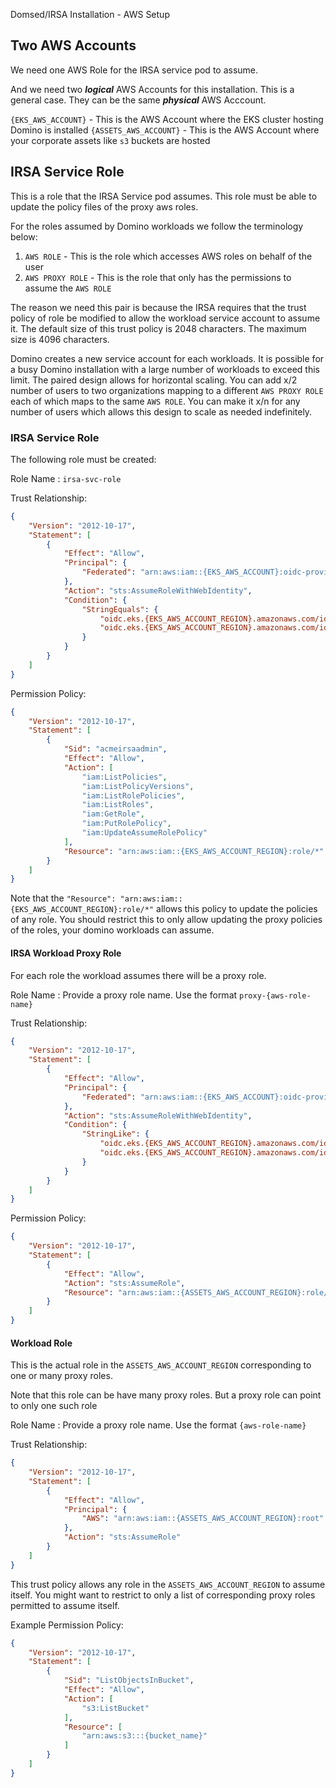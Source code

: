 Domsed/IRSA Installation - AWS Setup

## Two AWS Accounts

We need one AWS Role for the IRSA service pod to assume.

And we need two ***logical*** AWS Accounts for this installation. This is a general case. They can be the 
same ***physical*** AWS Acccount.

`{EKS_AWS_ACCOUNT}` - This is the AWS Account where the EKS cluster hosting Domino is installed
`{ASSETS_AWS_ACCOUNT}` - This is the AWS Account where your corporate assets like `s3` buckets are hosted



## IRSA Service Role

This is a role that the IRSA Service pod assumes. This role must be able to update the policy files of the proxy aws roles.

For the roles assumed by Domino workloads we follow the terminology below:

1. `AWS ROLE` - This is the role which accesses AWS roles on behalf of the user
2. `AWS PROXY ROLE` - This is the role that only has the permissions to assume the `AWS ROLE`

The reason we need this pair is because the IRSA requires that the trust policy of role be 
modified to allow the workload service account to assume it. The default size of this trust policy
is 2048 characters. The maximum size is 4096 characters.

Domino creates a new service account for each workloads. It is possible for a busy Domino
installation with a large number of workloads to exceed this limit. The paired design
allows for horizontal scaling. You can add x/2 number of users to two organizations mapping to a different 
`AWS PROXY ROLE` each of which maps to the same `AWS ROLE`. You can make it x/n for 
any number of users which allows this design to scale as needed indefinitely.


### IRSA Service Role

The following role must be created:

Role Name : `irsa-svc-role`

Trust Relationship:

```json
{
    "Version": "2012-10-17",
    "Statement": [
        {
            "Effect": "Allow",
            "Principal": {
                "Federated": "arn:aws:iam::{EKS_AWS_ACCOUNT}:oidc-provider/oidc.eks.{EKS_AWS_ACCOUNT_REGION}.amazonaws.com/id/{EKS_OIDC_ID}"
            },
            "Action": "sts:AssumeRoleWithWebIdentity",
            "Condition": {
                "StringEquals": {
                    "oidc.eks.{EKS_AWS_ACCOUNT_REGION}.amazonaws.com/id/{EKS_OIDC_ID}:aud": "sts.amazonaws.com",
                    "oidc.eks.{EKS_AWS_ACCOUNT_REGION}.amazonaws.com/id/{EKS_OIDC_ID}:sub": "system:serviceaccount:domino-field:irsa"
                }
            }
        }
    ]
}
```

Permission Policy:

```json
{
    "Version": "2012-10-17",
    "Statement": [
        {
            "Sid": "acmeirsaadmin",
            "Effect": "Allow",
            "Action": [
                "iam:ListPolicies",
                "iam:ListPolicyVersions",
                "iam:ListRolePolicies",
                "iam:ListRoles",
                "iam:GetRole",
                "iam:PutRolePolicy",
                "iam:UpdateAssumeRolePolicy"
            ],
            "Resource": "arn:aws:iam::{EKS_AWS_ACCOUNT_REGION}:role/*"
        }
    ]
}
```

Note that the `"Resource": "arn:aws:iam::{EKS_AWS_ACCOUNT_REGION}:role/*"` allows this policy to update
the policies of any role. You should restrict this to only allow updating the 
proxy policies of the roles, your domino workloads can assume.

#### IRSA Workload Proxy Role

For each role the workload assumes there will be a proxy role.

Role Name : Provide a proxy role name. Use the format `proxy-{aws-role-name}`

Trust Relationship:

```json
{
    "Version": "2012-10-17",
    "Statement": [
        {
            "Effect": "Allow",
            "Principal": {
                "Federated": "arn:aws:iam::{EKS_AWS_ACCOUNT}:oidc-provider/oidc.eks.{EKS_AWS_ACCOUNT_REGION}.amazonaws.com/id/{EKS_OIDC_ID}"
            },
            "Action": "sts:AssumeRoleWithWebIdentity",
            "Condition": {
                "StringLike": {
                    "oidc.eks.{EKS_AWS_ACCOUNT_REGION}.amazonaws.com/id/{EKS_OIDC_ID}:sub": "",
                    "oidc.eks.{EKS_AWS_ACCOUNT_REGION}.amazonaws.com/id/{EKS_OIDC_ID}:aud": "sts.amazonaws.com"
                }
            }
        }
    ]
}
```

Permission Policy:

```json
{
    "Version": "2012-10-17",
    "Statement": [
        {
            "Effect": "Allow",
            "Action": "sts:AssumeRole",
            "Resource": "arn:aws:iam::{ASSETS_AWS_ACCOUNT_REGION}:role/{aws-role-name}"
        }
    ]
}
```

#### Workload Role

This is the actual role in the `ASSETS_AWS_ACCOUNT_REGION` corresponding to one or many proxy roles.

Note that this role can be have many proxy roles. But a proxy role can point to only one such role

Role Name : Provide a proxy role name. Use the format `{aws-role-name}`

Trust Relationship:

```json
{
    "Version": "2012-10-17",
    "Statement": [
        {
            "Effect": "Allow",
            "Principal": {
                "AWS": "arn:aws:iam::{ASSETS_AWS_ACCOUNT_REGION}:root"
            },
            "Action": "sts:AssumeRole"
        }
    ]
}
```
This trust policy allows any role in the `ASSETS_AWS_ACCOUNT_REGION` to assume itself. You might want to
restrict to only a list of corresponding proxy roles permitted to assume itself.

Example Permission Policy:

```json
{
    "Version": "2012-10-17",
    "Statement": [
        {
            "Sid": "ListObjectsInBucket",
            "Effect": "Allow",
            "Action": [
                "s3:ListBucket"
            ],
            "Resource": [
                "arn:aws:s3:::{bucket_name}"
            ]
        }
    ]
}
```

